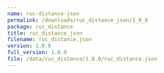 ```yaml
---
name: ruc-distance-json
permalink: /downloads/ruc_distance_json/1_0_0
package: ruc_distance
title: ruc_distance_json
filename: ruc_distance.json
version: 1.0.0
full_version: 1.0.0
file: /data/ruc_distance/1.0.0/ruc_distance.json
---
```

